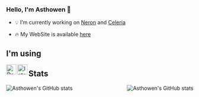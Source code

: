 ### Hello, I'm Asthowen 👋

- 💡 I’m currently working on [Neron](https://github.com/NeronApp) and [Celeria](https://github.com/Asthowen/Celeria-music-player)

- 🔥 My WebSite is available [here](https://asthowen.com)


## I'm using

<img align="left" alt="PyCharm Professional" width="27px" src="https://upload.wikimedia.org/wikipedia/commons/thumb/a/a1/PyCharm_Logo.svg/1024px-PyCharm_Logo.svg.png"/>
<img align="left" alt="Intellij Ultimate" width="27px" src="https://resources.jetbrains.com/storage/products/intellij-idea/img/meta/intellij-idea_logo_300x300.png"/>

## Stats

<img align="left" alt="Asthowen's GitHub stats" src="https://github-readme-stats.vercel.app/api?username=Asthowen&show_icons=true&hide_border=true&theme=tokyonight" />
<img align="right" alt="Asthowen's GitHub stats" src="https://github-readme-stats.vercel.app/api/top-langs/?username=Asthowen&layout=compact&show_icons=true&hide_border=true&theme=tokyonight" />
